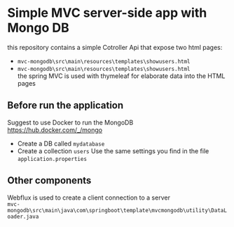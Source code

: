 # Simple MVC server-side app with Mongo DB
this repository contains a simple Cotroller Api that expose two html pages:  
- `mvc-mongodb\src\main\resources\templates\showusers.html`  
- `mvc-mongodb\src\main\resources\templates\showusers.html`  
the spring MVC is used with thymeleaf for elaborate data into the HTML pages   

## Before run the application
Suggest to use Docker to run the MongoDB    
https://hub.docker.com/_/mongo  
- Create a DB called `mydatabase`  
- Create a collection `users`
Use the same settings you find in the file `application.properties`

## Other components
Webflux is used to create a client connection to a server  
`mvc-mongodb\src\main\java\com\springboot\template\mvcmongodb\utility\DataLoader.java`